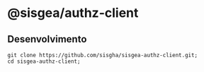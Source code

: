# @sisgea/authz-client

## Desenvolvimento

```
git clone https://github.com/sisgha/sisgea-authz-client.git;
cd sisgea-authz-client;
```
